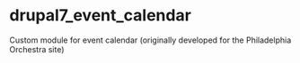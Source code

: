 drupal7_event_calendar
======================

Custom module for event calendar (originally developed for the Philadelphia Orchestra site)